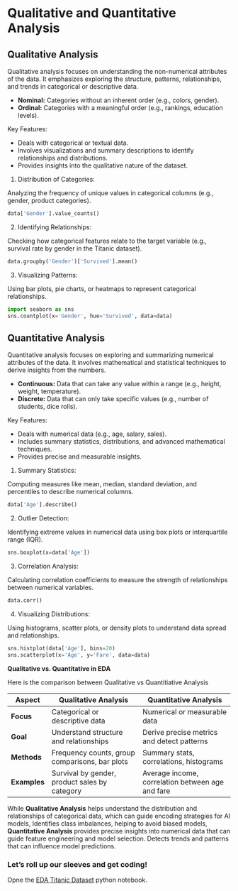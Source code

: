 # Qualitative and Quantitative Analysis

## Qualitative Analysis

Qualitative analysis focuses on understanding the non-numerical attributes of the data. It emphasizes exploring the structure, patterns, relationships, and trends in categorical or descriptive data.

- **Nominal:** Categories without an inherent order (e.g., colors, gender).
- **Ordinal:** Categories with a meaningful order (e.g., rankings, education levels).

Key Features:
- Deals with categorical or textual data.
- Involves visualizations and summary descriptions to identify relationships and distributions.
- Provides insights into the qualitative nature of the dataset.

1. Distribution of Categories:

Analyzing the frequency of unique values in categorical columns (e.g., gender, product categories).
```python
data['Gender'].value_counts()
```

2. Identifying Relationships:

Checking how categorical features relate to the target variable (e.g., survival rate by gender in the Titanic dataset).
```python
data.groupby('Gender')['Survived'].mean()
```
3. Visualizing Patterns:

Using bar plots, pie charts, or heatmaps to represent categorical relationships.
```python
import seaborn as sns
sns.countplot(x='Gender', hue='Survived', data=data)
```

## Quantitative Analysis
Quantitative analysis focuses on exploring and summarizing numerical attributes of the data. It involves mathematical and statistical techniques to derive insights from the numbers.

- **Continuous:** Data that can take any value within a range (e.g., height, weight, temperature).
- **Discrete:** Data that can only take specific values (e.g., number of students, dice rolls).

Key Features:
- Deals with numerical data (e.g., age, salary, sales).
- Includes summary statistics, distributions, and advanced mathematical techniques.
- Provides precise and measurable insights.

1. Summary Statistics:

Computing measures like mean, median, standard deviation, and percentiles to describe numerical columns.  
```python
data['Age'].describe()
```

2. Outlier Detection:

Identifying extreme values in numerical data using box plots or interquartile range (IQR).
```python
sns.boxplot(x=data['Age'])
```

3. Correlation Analysis:

Calculating correlation coefficients to measure the strength of relationships between numerical variables.
```python
data.corr()
```
4. Visualizing Distributions:

Using histograms, scatter plots, or density plots to understand data spread and relationships.

```python
sns.histplot(data['Age'], bins=20)
sns.scatterplot(x='Age', y='Fare', data=data)

```

**Qualitative vs. Quantitative in EDA**

Here is the comparison between Qualitative vs Quantitiative Analysis 

| Aspect               | Qualitative Analysis                           | Quantitative Analysis                        |
|----------------------|-----------------------------------------------|----------------------------------------------|
| **Focus**            | Categorical or descriptive data               | Numerical or measurable data                |
| **Goal**             | Understand structure and relationships        | Derive precise metrics and detect patterns  |
| **Methods**          | Frequency counts, group comparisons, bar plots| Summary stats, correlations, histograms     |
| **Examples**         | Survival by gender, product sales by category | Average income, correlation between age and fare |





While **Qualitative Analysis** helps understand the distribution and relationships of categorical data, which can guide encoding strategies for AI models, Identifies class imbalances, helping to avoid biased models, **Quantitative Analysis** provides precise insights into numerical data that can guide feature engineering and model selection.
Detects trends and patterns that can influence model predictions.

### Let’s roll up our sleeves and get coding!

Opne the [EDA Titanic Dataset](https://github.com/nisalm/EDA/blob/18406da2c1a19068ae9f70913e6bc996eeadfdfc/EDA_of_Titanic_Dataset.ipynb) python notebook. 
